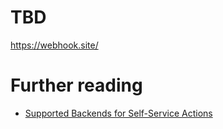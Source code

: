 # TBD

https://webhook.site/

# Further reading

- [Supported Backends for Self-Service Actions](https://docs.getport.io/actions-and-automations/setup-backend/)
